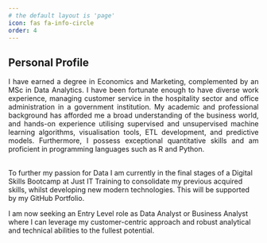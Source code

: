 ```yaml
---
# the default layout is 'page'
icon: fas fa-info-circle
order: 4
---
```


## Personal Profile

<div align="justify"> I have earned a degree in Economics and Marketing, complemented by an MSc in Data Analytics. I have been fortunate enough to have diverse work experience, managing customer service in the hospitality sector and office administration in a government institution. My academic and professional background has afforded me a broad understanding of the business world, and hands-on experience utilising supervised and unsupervised machine learning algorithms, visualisation tools, ETL development, and predictive models. Furthermore, I possess exceptional quantitative skills and am proficient in programming languages such as R and Python. </div>  <br/>

To further my passion for Data I am currently in the final stages of a Digital Skills Bootcamp at Just IT Training to consolidate my previous acquired skills, whilst developing new modern technologies. This will be supported by my GitHub Portfolio.  

I am now seeking an Entry Level role as Data Analyst or Business Analyst where I can leverage my customer-centric approach and robust analytical and technical abilities to the fullest potential.   <br/>
